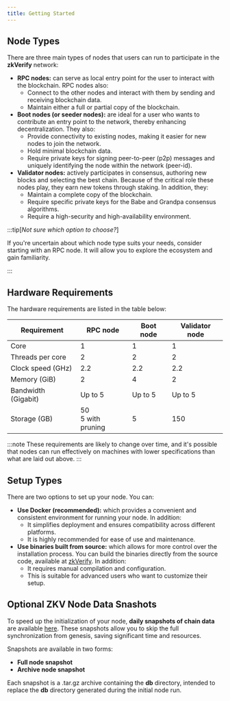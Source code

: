 ```yaml
---
title: Getting Started
---
```


## Node Types

There are three main types of nodes that users can run to participate in the **zkVerify** network:

- **RPC nodes:** can serve as local entry point for the user to interact with the blockchain.  RPC nodes also:
  - Connect to the other nodes and interact with them by sending and receiving blockchain data.
  - Maintain either a full or partial copy of the blockchain.
- **Boot nodes (or seeder nodes):** are ideal for a user who wants to contribute an entry point to the network, thereby enhancing decentralization.  They also:
  - Provide connectivity to existing nodes, making it easier for new nodes to join the network.
  - Hold minimal blockchain data.
  - Require private keys for signing peer-to-peer (p2p) messages and uniquely identifying the node within the network (peer-id).
- **Validator nodes:** actively participates in consensus, authoring new blocks and selecting the best chain.  Because of the critical role these nodes play, they earn new tokens through staking. In addition, they:
  - Maintain a complete copy of the blockchain.
  - Require specific private keys for the Babe and Grandpa consensus algorithms.
  - Require a high-security and high-availability environment.

:::tip[*Not sure which option to choose?*]

If you're uncertain about which node type suits your needs, consider starting with an RPC node. It will allow you to explore the ecosystem and gain familiarity.

:::

## Hardware Requirements

The hardware requirements are listed in the table below:

| Requirement         | RPC node              | Boot node | Validator node |
| ------------------- | --------------------- | --------- | -------------- |
| Core                | 1                     | 1         | 1              |
| Threads per core    | 2                     | 2         | 2              |
| Clock speed (GHz)   | 2.2                   | 2.2       | 2.2            |
| Memory (GiB)        | 2                     | 4         | 2              |
| Bandwidth (Gigabit) | Up to 5               | Up to 5   | Up to 5        |
| Storage (GB)        | 50<br/>5 with pruning | 5         | 150            |

:::note
These requirements are likely to change over time, and it's possible that nodes can run effectively on machines with lower specifications than what are laid out above.
:::

## Setup Types

There are two options to set up your node.  You can:

- **Use Docker (recommended):** which provides a convenient and consistent environment for running your node.  In addition:
  - It simplifies deployment and ensures compatibility across different platforms.
  - It is highly recommended for ease of use and maintenance.
- **Use binaries built from source:** which allows for more control over the installation process. You can build the binaries directly from the source code, available at [zkVerify](https://github.com/zkVerify/zkVerify).  In addition:
  - It requires manual compilation and configuration.
  - This is suitable for advanced users who want to customize their setup.

## Optional ZKV Node Data Snashots

To speed up the initialization of your node, **daily snapshots of chain data** are available [here](https://bootstraps.zkverify.io). These snapshots allow you to skip the full synchronization from genesis, saving significant time and resources.

Snapshots are available in two forms:

- **Full node snapshot**
- **Archive node snapshot**

Each snapshot is a .tar.gz archive containing the **db** directory, intended to replace the **db** directory generated during the initial node run.
